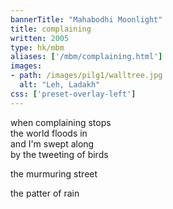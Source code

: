 ```yaml
---
bannerTitle: "Mahabodhi Moonlight" 
title: complaining
written: 2005
type: hk/mbm
aliases: ['/mbm/complaining.html']
images:
- path: /images/pilg1/walltree.jpg
  alt: "Leh, Ladakh"
css: ['preset-overlay-left']
---
```


when complaining stops  
the world floods in  
and I'm swept along  
by the tweeting of birds  
 
the murmuring street
 
the patter of rain

